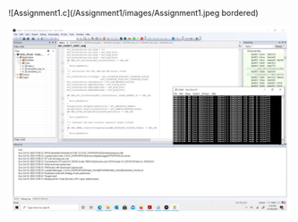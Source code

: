 ![Assignment1.c](/Assignment1/images/Assignment1.jpeg bordered)

<img src="/Assignment1/images/Assignment1.jpeg"
     alt="Assignment1"
     style="float: left; margin-right: 10px;" />
